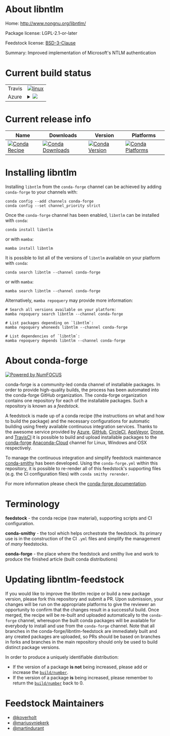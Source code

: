 About libntlm
=============

Home: http://www.nongnu.org/libntlm/

Package license: LGPL-2.1-or-later

Feedstock license: [BSD-3-Clause](https://github.com/conda-forge/libntlm-feedstock/blob/master/LICENSE.txt)

Summary: Improved implementation of Microsoft's NTLM authentication

Current build status
====================


<table><tr>
    <td>Travis</td>
    <td>
      <a href="https://app.travis-ci.com/conda-forge/libntlm-feedstock">
        <img alt="linux" src="https://img.shields.io/travis/com/conda-forge/libntlm-feedstock/master.svg?label=Linux">
      </a>
    </td>
  </tr>
    
  <tr>
    <td>Azure</td>
    <td>
      <details>
        <summary>
          <a href="https://dev.azure.com/conda-forge/feedstock-builds/_build/latest?definitionId=557&branchName=master">
            <img src="https://dev.azure.com/conda-forge/feedstock-builds/_apis/build/status/libntlm-feedstock?branchName=master">
          </a>
        </summary>
        <table>
          <thead><tr><th>Variant</th><th>Status</th></tr></thead>
          <tbody><tr>
              <td>linux_64</td>
              <td>
                <a href="https://dev.azure.com/conda-forge/feedstock-builds/_build/latest?definitionId=557&branchName=master">
                  <img src="https://dev.azure.com/conda-forge/feedstock-builds/_apis/build/status/libntlm-feedstock?branchName=master&jobName=linux&configuration=linux_64_" alt="variant">
                </a>
              </td>
            </tr><tr>
              <td>linux_aarch64</td>
              <td>
                <a href="https://dev.azure.com/conda-forge/feedstock-builds/_build/latest?definitionId=557&branchName=master">
                  <img src="https://dev.azure.com/conda-forge/feedstock-builds/_apis/build/status/libntlm-feedstock?branchName=master&jobName=linux&configuration=linux_aarch64_" alt="variant">
                </a>
              </td>
            </tr><tr>
              <td>linux_ppc64le</td>
              <td>
                <a href="https://dev.azure.com/conda-forge/feedstock-builds/_build/latest?definitionId=557&branchName=master">
                  <img src="https://dev.azure.com/conda-forge/feedstock-builds/_apis/build/status/libntlm-feedstock?branchName=master&jobName=linux&configuration=linux_ppc64le_" alt="variant">
                </a>
              </td>
            </tr><tr>
              <td>osx_64</td>
              <td>
                <a href="https://dev.azure.com/conda-forge/feedstock-builds/_build/latest?definitionId=557&branchName=master">
                  <img src="https://dev.azure.com/conda-forge/feedstock-builds/_apis/build/status/libntlm-feedstock?branchName=master&jobName=osx&configuration=osx_64_" alt="variant">
                </a>
              </td>
            </tr><tr>
              <td>osx_arm64</td>
              <td>
                <a href="https://dev.azure.com/conda-forge/feedstock-builds/_build/latest?definitionId=557&branchName=master">
                  <img src="https://dev.azure.com/conda-forge/feedstock-builds/_apis/build/status/libntlm-feedstock?branchName=master&jobName=osx&configuration=osx_arm64_" alt="variant">
                </a>
              </td>
            </tr>
          </tbody>
        </table>
      </details>
    </td>
  </tr>
</table>

Current release info
====================

| Name | Downloads | Version | Platforms |
| --- | --- | --- | --- |
| [![Conda Recipe](https://img.shields.io/badge/recipe-libntlm-green.svg)](https://anaconda.org/conda-forge/libntlm) | [![Conda Downloads](https://img.shields.io/conda/dn/conda-forge/libntlm.svg)](https://anaconda.org/conda-forge/libntlm) | [![Conda Version](https://img.shields.io/conda/vn/conda-forge/libntlm.svg)](https://anaconda.org/conda-forge/libntlm) | [![Conda Platforms](https://img.shields.io/conda/pn/conda-forge/libntlm.svg)](https://anaconda.org/conda-forge/libntlm) |

Installing libntlm
==================

Installing `libntlm` from the `conda-forge` channel can be achieved by adding `conda-forge` to your channels with:

```
conda config --add channels conda-forge
conda config --set channel_priority strict
```

Once the `conda-forge` channel has been enabled, `libntlm` can be installed with `conda`:

```
conda install libntlm
```

or with `mamba`:

```
mamba install libntlm
```

It is possible to list all of the versions of `libntlm` available on your platform with `conda`:

```
conda search libntlm --channel conda-forge
```

or with `mamba`:

```
mamba search libntlm --channel conda-forge
```

Alternatively, `mamba repoquery` may provide more information:

```
# Search all versions available on your platform:
mamba repoquery search libntlm --channel conda-forge

# List packages depending on `libntlm`:
mamba repoquery whoneeds libntlm --channel conda-forge

# List dependencies of `libntlm`:
mamba repoquery depends libntlm --channel conda-forge
```


About conda-forge
=================

[![Powered by
NumFOCUS](https://img.shields.io/badge/powered%20by-NumFOCUS-orange.svg?style=flat&colorA=E1523D&colorB=007D8A)](https://numfocus.org)

conda-forge is a community-led conda channel of installable packages.
In order to provide high-quality builds, the process has been automated into the
conda-forge GitHub organization. The conda-forge organization contains one repository
for each of the installable packages. Such a repository is known as a *feedstock*.

A feedstock is made up of a conda recipe (the instructions on what and how to build
the package) and the necessary configurations for automatic building using freely
available continuous integration services. Thanks to the awesome service provided by
[Azure](https://azure.microsoft.com/en-us/services/devops/), [GitHub](https://github.com/),
[CircleCI](https://circleci.com/), [AppVeyor](https://www.appveyor.com/),
[Drone](https://cloud.drone.io/welcome), and [TravisCI](https://travis-ci.com/)
it is possible to build and upload installable packages to the
[conda-forge](https://anaconda.org/conda-forge) [Anaconda-Cloud](https://anaconda.org/)
channel for Linux, Windows and OSX respectively.

To manage the continuous integration and simplify feedstock maintenance
[conda-smithy](https://github.com/conda-forge/conda-smithy) has been developed.
Using the ``conda-forge.yml`` within this repository, it is possible to re-render all of
this feedstock's supporting files (e.g. the CI configuration files) with ``conda smithy rerender``.

For more information please check the [conda-forge documentation](https://conda-forge.org/docs/).

Terminology
===========

**feedstock** - the conda recipe (raw material), supporting scripts and CI configuration.

**conda-smithy** - the tool which helps orchestrate the feedstock.
                   Its primary use is in the construction of the CI ``.yml`` files
                   and simplify the management of *many* feedstocks.

**conda-forge** - the place where the feedstock and smithy live and work to
                  produce the finished article (built conda distributions)


Updating libntlm-feedstock
==========================

If you would like to improve the libntlm recipe or build a new
package version, please fork this repository and submit a PR. Upon submission,
your changes will be run on the appropriate platforms to give the reviewer an
opportunity to confirm that the changes result in a successful build. Once
merged, the recipe will be re-built and uploaded automatically to the
`conda-forge` channel, whereupon the built conda packages will be available for
everybody to install and use from the `conda-forge` channel.
Note that all branches in the conda-forge/libntlm-feedstock are
immediately built and any created packages are uploaded, so PRs should be based
on branches in forks and branches in the main repository should only be used to
build distinct package versions.

In order to produce a uniquely identifiable distribution:
 * If the version of a package **is not** being increased, please add or increase
   the [``build/number``](https://docs.conda.io/projects/conda-build/en/latest/resources/define-metadata.html#build-number-and-string).
 * If the version of a package **is** being increased, please remember to return
   the [``build/number``](https://docs.conda.io/projects/conda-build/en/latest/resources/define-metadata.html#build-number-and-string)
   back to 0.

Feedstock Maintainers
=====================

* [@koverholt](https://github.com/koverholt/)
* [@mariusvniekerk](https://github.com/mariusvniekerk/)
* [@martindurant](https://github.com/martindurant/)

